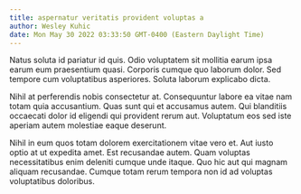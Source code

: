 ```yaml
---
title: aspernatur veritatis provident voluptas a
author: Wesley Kuhic
date: Mon May 30 2022 03:33:50 GMT-0400 (Eastern Daylight Time)
---
```

Natus soluta id pariatur id quis. Odio voluptatem sit mollitia earum ipsa earum eum praesentium quasi. Corporis cumque quo laborum dolor. Sed tempore cum voluptatibus asperiores. Soluta laborum explicabo dicta.

 Nihil at perferendis nobis consectetur at. Consequuntur labore ea vitae nam totam quia accusantium. Quas sunt qui et accusamus autem. Qui blanditiis occaecati dolor id eligendi qui provident rerum aut. Voluptatum eos sed iste aperiam autem molestiae eaque deserunt.

 Nihil in eum quos totam dolorem exercitationem vitae vero et. Aut iusto optio at ut expedita amet. Est recusandae autem. Quam voluptas necessitatibus enim deleniti cumque unde itaque. Quo hic aut qui magnam aliquam recusandae. Cumque totam rerum tempora non id ad voluptas voluptatibus doloribus.